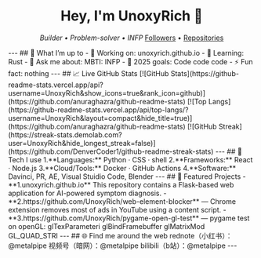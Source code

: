 <!-- Profile README for github.com/UnoxyRich -->
<h1 align="center">Hey, I'm UnoxyRich 👋</h1>
<p align="center">
  <em>Builder • Problem-solver • INFP</em>
  <a href="https://github.com/UnoxyRich?tab=followers">Followers</a> •
  <a href="https://github.com/UnoxyRich?tab=repositories">Repositories</a>
</p>
---
## 🚀 What I’m up to
- 🔭 Working on: unoxyrich.github.io
- 🌱 Learning: Rust 
- 💬 Ask me about: MBTI: INFP 
- 🎯 2025 goals: Code code code
- ⚡ Fun fact: nothing
---
## 📈 Live GitHub Stats
<!-- Core stats card (real-time) -->
[![GitHub Stats](https://github-readme-stats.vercel.app/api?username=UnoxyRich&show_icons=true&rank_icon=github)](https://github.com/anuraghazra/github-readme-stats)
<!-- Top languages (compact layout) -->
[![Top Langs](https://github-readme-stats.vercel.app/api/top-langs/?username=UnoxyRich&layout=compact&hide_title=true)](https://github.com/anuraghazra/github-readme-stats)
<!-- Streak stats -->
[![GitHub Streak](https://streak-stats.demolab.com?user=UnoxyRich&hide_longest_streak=false)](https://github.com/DenverCoder1/github-readme-streak-stats)
---
## 🧰 Tech I use
1.**Languages:** Python · CSS · shell
2.**Frameworks:** React · Node.js
3.**Cloud/Tools:** Docker · GitHub Actions
4.**Software:** Davinci, PR, AE, Visual Stuidio Code, Blender
---
## 🧩 Featured Projects
- **1.unoxyrich.github.io** This repository contains a Flask-based web application for AI-powered symptom diagnosis.
- **2.https://github.com/UnoxyRich/web-element-blocker** — Chrome extension removes most of ads in YouTube using a content script.
- **3.https://github.com/UnoxyRich/pygame-open-gl-test** — pygame test on openGL: glTexParameteri glBindFramebuffer glMatrixMod GL_QUAD_STRI
---
## 🌐 Find me around the web
 rednote（小红书）：@metalpipe
 视频号（暗网）：@metalpipe
 bilibili（b站）：@metalpipe
---
